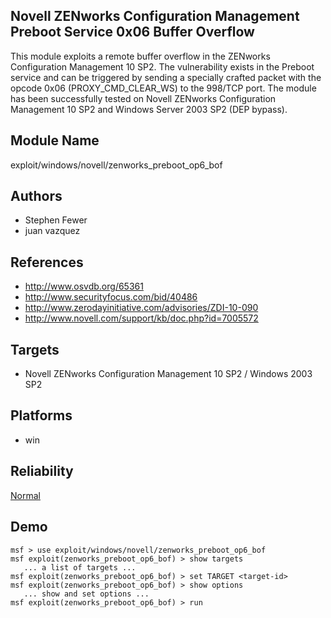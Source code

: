 ## Novell ZENworks Configuration Management Preboot Service 0x06 Buffer Overflow

This module exploits a remote buffer overflow in the 
ZENworks Configuration Management 10 SP2. The vulnerability 
exists in the Preboot service and can be triggered by 
sending a specially crafted packet with the opcode 0x06 
(PROXY_CMD_CLEAR_WS) to the 998/TCP port. The module has 
been successfully tested on Novell ZENworks Configuration 
Management 10 SP2 and Windows Server 2003 SP2 (DEP bypass).


## Module Name
exploit/windows/novell/zenworks_preboot_op6_bof

## Authors
* Stephen Fewer
* juan vazquez


## References
* http://www.osvdb.org/65361
* http://www.securityfocus.com/bid/40486
* http://www.zerodayinitiative.com/advisories/ZDI-10-090
* http://www.novell.com/support/kb/doc.php?id=7005572



## Targets
* Novell ZENworks Configuration Management 10 SP2 / Windows 2003 SP2


## Platforms
* win

## Reliability
[Normal](https://github.com/rapid7/metasploit-framework/wiki/Exploit-Ranking)

## Demo

```
msf > use exploit/windows/novell/zenworks_preboot_op6_bof
msf exploit(zenworks_preboot_op6_bof) > show targets
   ... a list of targets ...
msf exploit(zenworks_preboot_op6_bof) > set TARGET <target-id>
msf exploit(zenworks_preboot_op6_bof) > show options
   ... show and set options ...
msf exploit(zenworks_preboot_op6_bof) > run
```
    
    